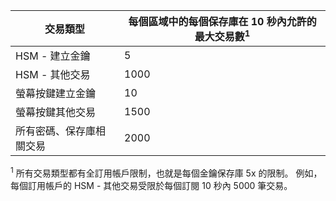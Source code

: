 
| 交易類型 | 每個區域中的每個保存庫在 10 秒內允許的最大交易數<sup>1</sup> |
| --- | --- |
| HSM - 建立金鑰 |5 |
| HSM - 其他交易 |1000 |
| 螢幕按鍵建立金鑰 |10 |
| 螢幕按鍵其他交易 |1500 |
| 所有密碼、保存庫相關交易 |2000 |

<sup>1</sup> 所有交易類型都有全訂用帳戶限制，也就是每個金鑰保存庫 5x 的限制。 例如，每個訂用帳戶的 HSM - 其他交易受限於每個訂閱 10 秒內 5000 筆交易。

